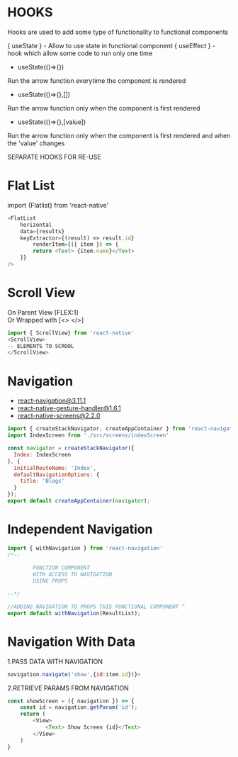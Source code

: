 # HOOKS
Hooks are used to add some type of functionality to functional components

{ useState } - Allow to use state in functional component
{ useEffect } - hook which allow some code to run only one time

* useState(()=>{})

Run the arrow function everytime the component is rendered
* useState(()=>{},[])

Run the arrow function only when the component is first rendered
* useState(()=>{},[value])

Run the arrow function only when the component is first rendered and when the 'value' changes

SEPARATE HOOKS FOR RE-USE

# Flat List
import {Flatlist} from 'react-native'

``` javascript 
<FlatList
    horizontal
    data={results}
    keyExtractor={(result) => result.id}
        renderItem={({ item }) => {
        return <Text> {item.name}</Text>
    }}
/>
```

# Scroll View
On Parent View [FLEX:1]<br/>
Or Wrapped with [<> </>]

``` javascript
import { ScrollView} from 'react-native'
<ScrollView>
-- ELEMENTS TO SCROOL
</ScrollView>
```
# Navigation

* react-navigation@3.11.1
* react-native-gesture-handler@1.6.1
* react-native-screens@2.2.0
``` javascript 
import { createStackNavigator, createAppContainer } from 'react-navigation'
import IndexScreen from './src/screens/indexScreen'

const navigator = createStackNavigator({
  Index: IndexScreen
}, {
  initialRouteName: 'Index',
  defaultNavigationOptions: {
    title: 'Blogs'
  }
});
export default createAppContainer(navigator);
```


# Independent Navigation
``` javascript 
import { withNavigation } from 'react-navigation'
/*-- 
        
        FUNCTION COMPONENT 
        WITH ACCESS TO NAVIGATION
        USING PROPS

--*/

//ADDING NAVIGATION TO PROPS THIS FUNCTIONAL COMPONENT ^
export default withNavigation(ResultList); 
```
# Navigation With Data
1.PASS DATA WITH NAVIGATION
``` javascript
navigation.navigate('show',{id:item.id})}>
```
2.RETRIEVE PARAMS FROM NAVIGATION

``` javascript
const showScreen = ({ navigation }) => {
    const id = navigation.getParam('id');
    return (
        <View>
            <Text> Show Screen {id}</Text>
        </View>
    )
}
